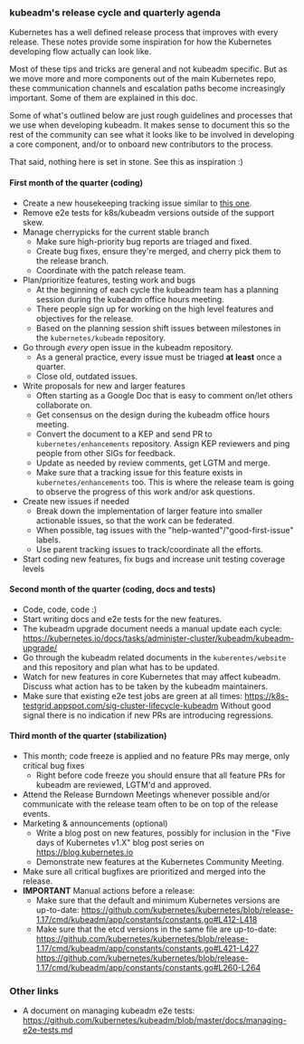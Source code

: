 ### kubeadm's release cycle and quarterly agenda

Kubernetes has a well defined release process that improves with every release.
These notes provide some inspiration for how the Kubernetes developing flow actually can look like.

Most of these tips and tricks are general and not kubeadm specific.
But as we move more and more components out of the main Kubernetes repo, these communication
channels and escalation paths become increasingly important. Some of them are explained
in this doc.

Some of what's outlined below are just rough guidelines and processes that we use when developing kubeadm.
It makes sense to document this so the rest of the community can see what it looks like to be involved
in developing a core component, and/or to onboard new contributors to the process.

That said, nothing here is set in stone. See this as inspiration :)

#### First month of the quarter (coding)

- Create a new housekeeping tracking issue similar to [this one](https://github.com/kubernetes/kubeadm/issues/180).
- Remove e2e tests for k8s/kubeadm versions outside of the support skew.
- Manage cherrypicks for the current stable branch
  - Make sure high-priority bug reports are triaged and fixed.
  - Create bug fixes, ensure they're merged, and cherry pick them to the release branch.
  - Coordinate with the patch release team.
- Plan/prioritize features, testing work and bugs
  - At the beginning of each cycle the kubeadm team has a planning session during the kubeadm office hours meeting.
  - There people sign up for working on the high level features and objectives for the release.
  - Based on the planning session shift issues between milestones in the `kubernetes/kubeadm` repository.
- Go through _every_ open issue in the kubeadm repository.
  - As a general practice, every issue must be triaged **at least** once a quarter.
  - Close old, outdated issues.
- Write proposals for new and larger features
  - Often starting as a Google Doc that is easy to comment on/let others collaborate on.
  - Get consensus on the design during the kubeadm office hours meeting.
  - Convert the document to a KEP and send PR to `kubernetes/enhancements` repository. Assign KEP reviewers
  and ping people from other SIGs for feedback.
  - Update as needed by review comments, get LGTM and merge.
  - Make sure that a tracking issue for this feature exists in `kubernetes/enhancements` too. This is where the
  release team is going to observe the progress of this work and/or ask questions.
- Create new issues if needed
  - Break down the implementation of larger feature into smaller actionable issues, so that the work can be federated.
  - When possible, tag issues with the "help-wanted"/"good-first-issue" labels.
  - Use parent tracking issues to track/coordinate all the efforts.
- Start coding new features, fix bugs and increase unit testing coverage levels

#### Second month of the quarter (coding, docs and tests)

- Code, code, code :)
- Start writing docs and e2e tests for the new features.
- The kubeadm upgrade document needs a manual update each cycle:
https://kubernetes.io/docs/tasks/administer-cluster/kubeadm/kubeadm-upgrade/
- Go through the kubeadm related documents in the `kuberentes/website` and this repository and plan what has to be updated.
- Watch for new features in core Kubernetes that may affect kubeadm. Discuss what action has to be taken
by the kubeadm maintainers.
- Make sure that existing e2e test jobs are green at all times:
  https://k8s-testgrid.appspot.com/sig-cluster-lifecycle-kubeadm
  Without good signal there is no indication if new PRs are introducing regressions.

#### Third month of the quarter (stabilization)

- This month; code freeze is applied and no feature PRs may merge, only critical bug fixes
  - Right before code freeze you should ensure that all feature PRs for kubeadm are reviewed, LGTM'd and approved.
- Attend the Release Burndown Meetings whenever possible and/or communicate with the release team often to be on top of the release events.
- Marketing & announcements (optional)
  - Write a blog post on new features, possibly for inclusion in the "Five days of Kubernetes v1.X" blog post series on https://blog.kubernetes.io
  - Demonstrate new features at the Kubernetes Community Meeting.
- Make sure all critical bugfixes are prioritized and merged into the release.
- **IMPORTANT** Manual actions before a release:
  - Make sure that the default and minimum Kubernetes versions are up-to-date:
  https://github.com/kubernetes/kubernetes/blob/release-1.17/cmd/kubeadm/app/constants/constants.go#L412-L418
  - Make sure that the etcd versions in the same file are up-to-date:
  https://github.com/kubernetes/kubernetes/blob/release-1.17/cmd/kubeadm/app/constants/constants.go#L421-L427
  https://github.com/kubernetes/kubernetes/blob/release-1.17/cmd/kubeadm/app/constants/constants.go#L260-L264

### Other links

- A document on managing kubeadm e2e tests:
  https://github.com/kubernetes/kubeadm/blob/master/docs/managing-e2e-tests.md
